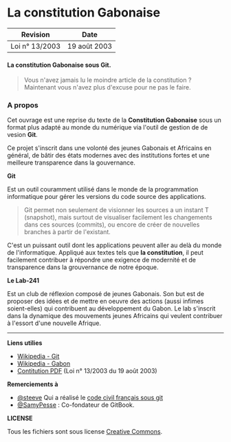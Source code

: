 La constitution Gabonaise
=======


| Revision | Date |
| -- | -- |
| Loi n° 13/2003 | 19 août 2003 |


#### La constitution Gabonaise sous __Git__.

> Vous n'avez jamais lu le moindre article de la constitution ? Maintenant vous n'avez plus d'excuse pour ne pas le faire.


### A propos

Cet ouvrage est une reprise du texte de la __Constitution Gabonaise__ sous un format plus adapté au monde du numérique via l'outil de gestion de de vesion __Git__. 

Ce projet s'inscrit dans une volonté des jeunes Gabonais et Africains en général, de bâtir des états modernes avec des institutions fortes et une meilleure transparence dans la gouvernance.


__Git__  

Est un outil couramment utilisé dans le monde de la programmation informatique pour gérer les versions du code source des applications. 

> Git permet non seulement de visionner les sources a un instant T (snapshot), mais surtout de visualiser facilement les changements dans ces sources (commits), ou encore de créer de nouvelles branches à partir de l'existant. 

C'est un puissant outil dont les applications peuvent aller au delà du monde de l'informatique. Appliqué aux textes tels que  __la constitution__, il peut facilement contribuer à répondre une exigence de modernité et de transparence dans la grouvernance de notre époque.

__Le Lab-241__  

Est un club de réflexion composé de jeunes Gabonais. Son but est de proposer des idées et de mettre en oeuvre des actions (aussi infimes soient-elles) qui contribuent au développement du Gabon. Le lab s'inscrit dans la dynamique des mouvements jeunes Africains qui veulent contribuer à l'essort d'une nouvelle Afrique.

___

__Liens utilies__

* [Wikipedia - Git](https://fr.wikipedia.org/wiki/Git)
* [Wikipedia - Gabon](https://fr.wikipedia.org/wiki/Gabon)
* [Contitution PDF](http://democratie.francophonie.org/IMG/pdf/Gabon.pdf) (Loi n° 13/2003 du 19 août 2003)

__Remerciements à__


* [@steeve](http://twitter.com/steeve) Qui a réalisé le [code civil français sous git](https://github.com/steeve/france.code-civil)
* [@SamyPesse](https://twitter.com/SamyPesse) : Co-fondateur de GitBook. 

__LICENSE__

Tous les fichiers sont sous license [Creative Commons](https://creativecommons.org/licenses/by/4.0/).


